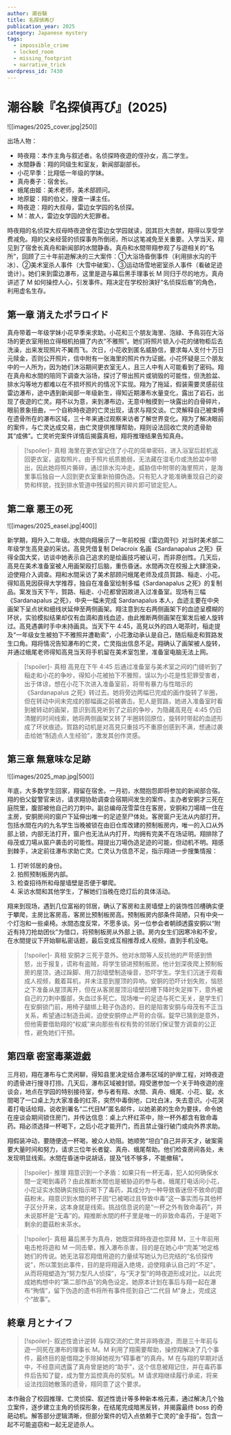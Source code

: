 ```yaml
---
author: 潮谷験
title: 名探偵再び
publication_year: 2025
category: Japanese mystery
tags:
  - impossible_crime
  - locked_room
  - missing_footprint
  - narrative_trick
wordpress_id: 7430
---
```

# 潮谷験『名探偵再び』(2025)

![[images/2025_cover.jpg|250]]

出场人物：
- 時夜翔：本作主角与叙述者。名侦探時夜遊的侄孙女，高二学生。
- 水間静香：翔的同级生和室友，新闻部副部长。
- 小花早季：比翔低一年级的学妹。
- 真舟奏子：宿舍长。
- 蛾尾由姬：美术老师，美术部顾问。
- 地原錠：翔的伯父，搜查一课主任。
- 時夜遊：翔的大叔母，雷边女学园的名侦探。
- M：故人，雷边女学园的大犯罪者。

時夜翔的名侦探大叔母時夜遊曾在雷边女学园就读，因其巨大贡献，翔得以享受学费减免。翔的父亲经营的侦探事务所倒闭，所以这笔减免至关重要。入学当天，翔见到了宿舍长真舟和新闻部的水間静香。真舟和水間带翔参观了与遊相关的“名所”，回顾了三十年前遊解决的三大案件：①大浴场昏倒事件（利用排水沟的干冰）、②美术室杀人事件（大雪中破案）、③运动场雪地密室杀人事件（看破足迹诡计）。她们来到雷边瀑布，这里是遊与幕后黑手理事长 M 同归于尽的地方。真舟讲述了 M 如何操控人心，引发事件。翔决定在学校扮演好“名侦探后裔”的角色，利用虚名生存。

## 第一章 消えたポラロイド

真舟带着一年级学妹小花早季来求助。小花和三个朋友海里、泡緑、予鳥羽在大浴场的更衣室用拍立得相机拍摄了内衣“不雅照”。她们将照片锁入小花的储物柜后去洗澡，出来发现照片不翼而飞。次日，小花收到匿名威胁信，要求每人支付十万日元赎金，否则公开照片，信中附有一张海里的照片作为证据。小花怀疑是三个朋友中的一人所为，因为她们沐浴期间更衣室无人，且三人中有人可能看到了密码。翔在真舟和水間的陪同下调查大浴场，探讨了带出照片或销毁的可能性，但洗脸盆、排水沟等地方都难以在不损坏照片的情况下实现。翔为了拖延，假装需要灵感前往雷边瀑布，途中遇到新闻部一年级新生，得知近期瀑布水量变化，露出了岩石，出现了夜遊的亡灵。翔不以为意，来到瀑布边，无意中触摸到一块露出的白骨碎片，眼前景象扭曲，一个自称時夜遊的亡灵出现，请求与翔交谈。亡灵解释自己被束缚在遗骨所在的瀑布区域，三十年来通过观察来访者了解世界变化。翔为了解决眼前的案件，与亡灵达成交易，由亡灵提供推理帮助，翔则设法回收亡灵的遗骨助其“成佛”。亡灵听完案件详情后揭露真相，翔将推理结果告知真舟。

> [!spoiler]- 真相
> 海里在更衣室记住了小花的简单密码，进入浴室后趁机返回更衣室，盗取照片。由于照片纸质脆弱，无法藏在湿毛巾或洗脸盆中带出，因此她将照片撕碎，通过排水沟冲走。威胁信中附带的海里照片，是海里事后独自一人回到更衣室重新拍摄伪造。只有犯人才能准确重现自己的姿势和样貌，找到排水管道中残留的照片碎片即可锁定犯人。

## 第二章 悪王の死

![[images/2025_easel.jpg|400]]

新学期，翔升入二年级。水間向翔展示了一年前校报《雷边周刊》对当时美术部二年级学生高見姿的采访。高見凭借复制 Delacroix 名画《Sardanapalus 之死》获得全国大奖，访谈中她表示自己追求的是绘画技巧被认可，而非原创性。几天后，高見在美术准备室被人用画架殴打后脑，重伤昏迷。水間再次在校报上大肆渲染，迫使翔介入调查。翔和水間采访了美术部顾问蛾尾老师及成员賀路、稲走、小花。得知高見因获得大学推荐，独自在准备室绘制多幅《Sardanapalus 之死》的复制品。案发当天下午，賀路、稲走、小花都曾因故进入过准备室。现场有三幅《Sardanapalus 之死》，中央一幅未完成 Sardanapalus 本人，血迹主要在中央画架下呈点状和细线状延伸至两侧画架。翔注意到左右两侧画架下的血迹呈模糊的环状，实验模拟结果却仅有血滴和直线血迹，由此推断两侧画架在案发后被人旋转过。高見遇袭时手中未持画具。当天下午 4:45，高見以外的四人喝茶时，稲走提及“一年级女生被拍下不雅照并遭勒索”，小花激动承认是自己，随后稲走和賀路发生口角。翔将情况告知瀑布的亡灵，亡灵指出信息不足。翔确认了画架被人旋转，并通过蛾尾老师得知高見当天将手机留在美术室包里，准备室电脑无法上网。

> [!spoiler]- 真相
> 高見在下午 4:45 后通过准备室与美术室之间的门缝听到了稲走和小花的争吵，得知小花被拍下不雅照，误以为小花是性犯罪受害者，出于体谅，想在小花下次进入准备室前，将带有暴力与性暗示的《Sardanapalus 之死》转过去。她将旁边两幅已完成的画作旋转了半圈，但在转动中间未完成的那幅画之前被袭击。犯人是賀路，她进入准备室时看到被转动的画架，意识到高見听到了之前的争吵，为隐藏高見在 4:45 仍旧清醒的时间线索，她将两侧画架又转了半圈转回原位，旋转时带起的血迹形成了环状痕迹。賀路的动机是对高見只重技巧不重原创感到不满，想通过袭击给她“制造点人生经验”，激发其创作灵感。

## 第三章 無意味な足跡

![[images/2025_map.jpg|500]]

年底，大多数学生回家，翔留在宿舍。一月初，水間抱怨即将参加的新闻部合宿。翔的伯父錠警官来访，请求翔协助调查合宿期间发生的案件。主办者安胴才三死在庭院里，腹部被他自己的刀刺中。副总编母茂雪菜住在客房，安胴和刀場晴一住在主房，安胴房间的窗户下延伸出唯一的足迹至尸体处。客房窗户无法从内部打开。包括水間在内的九名学生当晚被锁在由旧仓库改建的预制板房内，唯一的入口从外部上锁，内部无法打开，窗户也无法从内打开，均拥有完美不在场证明。翔排除了母茂或刀場从窗户袭击的可能性。翔提出刀場伪造足迹的可能，但动机不明。翔感到棘手，决定前往瀑布求助亡灵。亡灵认为信息不足，指示翔进一步搜集情报：
1. 打听邻居的身份。
2. 拍照预制板房内部。
3. 检查招待所和母屋墙壁是否便于攀爬。
4. 采访水間和其他学生，了解她们当晚在熄灯后的具体活动。

翔来到现场，遇到几位富裕的邻居，确认了客房和主房墙壁上的装饰性凹槽确实便于攀爬，主房比客房高，客房比预制板房高。预制板房内部条件简陋，只有中央一个灯泡和一些桌椅。水間态度反常，不愿多谈。另一位参会者朝顔透露安胴以“附近有持刀抢劫团伙”为借口，将预制板房从外部上锁。房内女生们因寒冷和不安，在水間提议下开始聊私密话题，最后变成互相推荐成人视频，直到手机没电。

> [!spoiler]- 真相
> 安胴才三死于意外。他对水間等人反抗他的严苛感到愤怒，出于报复，谎称有盗贼，将学生锁进预制板房。他计划深夜爬上预制板房的屋顶，通过跺脚、用刀刮墙壁制造噪音，恐吓学生。学生们沉迷于观看成人视频，戴着耳机，并未注意到屋顶的异响。安胴的恐吓计划失败，恼怒之下准备从屋顶离开，但在从客房屋顶沿墙壁凹槽下降时失足摔下，意外被自己的刀刺中腹部，失血过多死亡。现场唯一的足迹与死亡无关，是学生们在安胴锁门前，用椅子腿绑上鞋子伪造的，目的是陷害安胴与母茂有不正当关系，希望通过制造丑闻，迫使安胴停止严苛的合宿。錠早已猜到是意外，但他需要借助翔的“权威”来向那些有权有势的邻居们保证警方调查的公正性，避免她们干预。

## 第四章 密室毒薬遊戯

三月初，翔在瀑布与亡灵闲聊，得知县里决定结合瀑布区域的护岸工程，对時夜遊的遗骨进行搜寻打捞。几天后，瀑布区域被封锁。翔受邀参加一个关于時夜遊的座谈会，地点在学园的特别接待室，参与者有翔、水間、真舟、蛾尾、小花、錠。水間喝了一口桌上为大家准备的红茶，突然中毒倒地，口吐白沫，失去意识。小花哭着打电话给翔，说收到署名“二代目M”匿名邮件，以她弟弟的生命为要挟，命令她在座谈会期间锁住房门，并传达信息：桌上六杯红茶中，除一杯外都含有致命毒药。翔必须选择一杯喝下，之后小花才能开门，而且禁止强行破门或向外界求助。

翔假装冲动，要随便选一杯喝，被众人劝阻。她顺势“坦白”自己并非天才，破案需要大量时间和努力，请求三位年长者錠、真舟、蛾尾帮助。他们检查房间各处，未发现明显线索。水間在昏迷中说胡话，提及“钱不够多，不能撤稿”。

> [!spoiler]- 推理
> 翔意识到一个矛盾：如果只有一杯无毒，犯人如何确保水間一定喝到毒药？由此推断水間也是被胁迫的参与者。蛾尾打电话问小花，小花证实水間确实按指示喝下了毒药，其成分为一种导致昏迷但不致命的蘑菇粉末。翔意识到水間的杯子因“已被喝过且导致中毒”这一事实而与其他杯子区分开来，这本身就是线索。挑战信息说的是“一杯之外有致命毒药”，并未说那杯是“无毒”的。翔推断水間的杯子里是唯一的非致命毒药，于是喝下剩余的蘑菇粉末茶水。

> [!spoiler]- 真相
> 幕后黑手为真舟，她既崇拜時夜遊也崇拜 M，三十年前用电击枪将遊和 M 一同击晕，推入瀑布杀害，目的是在她心中“完美”地定格她们的传说。她无法容忍翔借用遊的力量续写她认为已完结的“名侦探传说”，所以策划此事件，目的是将翔逼入绝境，迫使翔承认自己的“不足”，从而将翔塑造为“努力型凡人侦探”，与“天才型”的時夜遊形成对比，以此完成她构想中的“第二部作品”的角色设定。她原本计划在事后与翔一起在瀑布“殉情”，留下伪造的遗书将所有事件揽到自己“二代目 M”身上，完成这个“故事”。

## 終章 月とナイフ

> [!spoiler]- 叙述性诡计逆转
> 与翔交流的亡灵并非時夜遊，而是三十年前与遊一同死在瀑布的理事长 M。M 利用了翔需要帮助，操控翔解决了几个事件，最终目的是借翔之手除掉她视为“碍事者”的真舟。M 在与翔的早期对话中，不经意间透露了真舟曾是她的“助手”，这个信息被翔记住，并在毒药事件后告知了錠，成为警方监控真舟的契机。M 请求翔继续履行承诺，将来设法找回她散落的遗骨，翔同意了这个要求。

本作融合了校园推理、亡灵侦探、叙述性诡计等多种新本格元素，通过解决几个独立案件，逐步建立主角的侦探形象，在结尾完成暗黑反转，并揭露最终 boss 的奇葩动机。解答部分逻辑清晰，但部分案件的切入点依赖于亡灵的“金手指”。包含一起不可能盗窃和一起无足迹杀人。